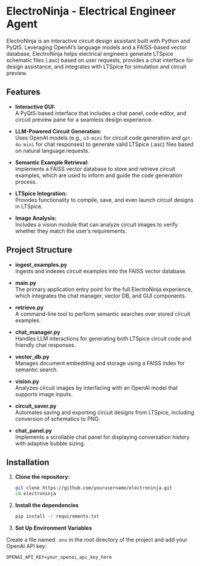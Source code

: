 # ElectroNinja - Electrical Engineer Agent

ElectroNinja is an interactive circuit design assistant built with Python and PyQt5. Leveraging OpenAI’s language models and a FAISS-based vector database, ElectroNinja helps electrical engineers generate LTSpice schematic files (.asc) based on user requests, provides a chat interface for design assistance, and integrates with LTSpice for simulation and circuit preview.

## Features

- **Interactive GUI:**  
  A PyQt5-based interface that includes a chat panel, code editor, and circuit preview pane for a seamless design experience.
  
- **LLM-Powered Circuit Generation:**  
  Uses OpenAI models (e.g., `o3-mini` for circuit code generation and `gpt-4o-mini` for chat responses) to generate valid LTSpice (.asc) files based on natural language requests.

- **Semantic Example Retrieval:**  
  Implements a FAISS vector database to store and retrieve circuit examples, which are used to inform and guide the code generation process.

- **LTSpice Integration:**  
  Provides functionality to compile, save, and even launch circuit designs in LTSpice.

- **Image Analysis:**  
  Includes a vision module that can analyze circuit images to verify whether they match the user’s requirements.

## Project Structure

- **ingest_examples.py**  
  Ingests and indexes circuit examples into the FAISS vector database.

- **main.py**  
  The primary application entry point for the full ElectroNinja experience, which integrates the chat manager, vector DB, and GUI components.

- **retrieve.py**  
  A command-line tool to perform semantic searches over stored circuit examples.

- **chat_manager.py**  
  Handles LLM interactions for generating both LTSpice circuit code and friendly chat responses.

- **vector_db.py**  
  Manages document embedding and storage using a FAISS index for semantic search.

- **vision.py**  
  Analyzes circuit images by interfacing with an OpenAI model that supports image inputs.

- **circuit_saver.py**  
  Automates saving and exporting circuit designs from LTSpice, including conversion of schematics to PNG.

- **chat_panel.py**  
  Implements a scrollable chat panel for displaying conversation history with adaptive bubble sizing.

## Installation

1. **Clone the repository:**

   ```bash
   git clone https://github.com/yourusername/electroninja.git
   cd electroninja

2. **Install the dependencies**

   ```bash
   pip install -r requirements.txt

3. **Set Up Environment Variables**

Create a file named `.env` in the root directory of the project and add your OpenAI API key:

  ```env
  OPENAI_API_KEY=your_openai_api_key_here

